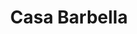 ---
title: "Casa Barbella"
url: /ciudad-autonoma-de-buenos-aires/casa-barbella/
shop: Antiquitäten
---